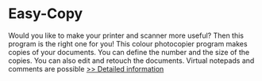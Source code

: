 # Easy-Copy
Would you like to make your printer and scanner more useful? Then this program is the right one for you! This colour photocopier program makes copies of your documents. You can define the number and the size of the copies. You can also edit and retouch the documents. Virtual notepads and comments are possible
[>> Detailed information](https://secure.shareit.com/shareit/product.html?productid=300060513&affiliateid=200057808)